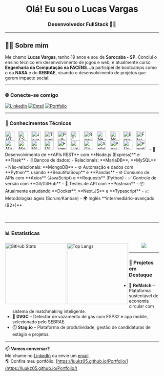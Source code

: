 <h1 align="center">Olá! Eu sou o Lucas Vargas</h1>
<h3 align="center">Desenvolvedor FullStack 👨‍💻</h3>

---

## 👨‍🚀 Sobre mim

Me chamo **Lucas Vargas**, tenho 19 anos e sou de **Sorocaba - SP**. Concluí o ensino técnico em desenvolvimento de jogos e web, e atualmente curso **Engenharia da Computação na FACENS**. Já participei de bootcamps como o da **NASA** e do **SEBRAE**, visando o desenvolvimento de projetos que gerem impacto social.

---

### 🌐 Conecte-se comigo

[![LinkedIn](https://img.shields.io/badge/LinkedIn-%230077B5.svg?logo=linkedin&logoColor=white&style=for-the-badge)](https://linkedin.com/in/lucasvargasdev)
[![Email](https://img.shields.io/badge/Gmail-D14836?style=for-the-badge&logo=gmail&logoColor=white)](mailto:lucasvargasdev05@gmail.com)
[![Portfolio](https://img.shields.io/badge/Portfolio-FF3850?style=for-the-badge&&logoColor=white)](https://luukz05.github.io/Portfolio/)

---

### 🤖 Conhecimentos Técnicos

<img align="left" alt="HTML" width="30px" style="padding-right:10px;" src="https://cdn.jsdelivr.net/gh/devicons/devicon/icons/html5/html5-original.svg" />
<img align="left" alt="CSS" width="30px" style="padding-right:10px;" src="https://cdn.jsdelivr.net/gh/devicons/devicon/icons/css3/css3-original.svg" />
<img align="left" alt="JavaScript" width="30px" style="padding-right:10px;" src="https://cdn.jsdelivr.net/gh/devicons/devicon/icons/javascript/javascript-original.svg" />
<img align="left" alt="TypeScript" width="30px" style="padding-right:10px;" src="https://cdn.jsdelivr.net/gh/devicons/devicon/icons/typescript/typescript-original.svg" />
<img align="left" alt="Python" width="30px" style="padding-right:10px;" src="https://cdn.jsdelivr.net/gh/devicons/devicon/icons/python/python-original.svg" />
<img align="left" alt="C" width="30px" style="padding-right:10px;" src="https://cdn.jsdelivr.net/gh/devicons/devicon/icons/c/c-original.svg" />
<img align="left" alt="React" width="30px" style="padding-right:10px;" src="https://cdn.jsdelivr.net/gh/devicons/devicon/icons/react/react-original.svg" />
<img align="left" alt="Next.js" width="30px" style="padding-right:10px;" src="https://cdn.jsdelivr.net/gh/devicons/devicon/icons/nextjs/nextjs-original.svg" />
<img align="left" alt="NodeJS" width="30px" style="padding-right:10px;" src="https://cdn.jsdelivr.net/gh/devicons/devicon/icons/nodejs/nodejs-original.svg" />
<img align="left" alt="Express" width="30px" style="padding-right:10px;" src="https://cdn.jsdelivr.net/gh/devicons/devicon/icons/express/express-original.svg" />
<img align="left" alt="Flask" width="30px" style="padding-right:10px;" src="https://cdn.jsdelivr.net/gh/devicons/devicon/icons/flask/flask-original.svg" />
<img align="left" alt="MongoDB" width="30px" style="padding-right:10px;" src="https://cdn.jsdelivr.net/gh/devicons/devicon/icons/mongodb/mongodb-original.svg" />
<img align="left" alt="MySQL" width="30px" style="padding-right:10px;" src="https://cdn.jsdelivr.net/gh/devicons/devicon/icons/mysql/mysql-original.svg" />
<img align="left" alt="Git" width="30px" style="padding-right:10px;" src="https://cdn.jsdelivr.net/gh/devicons/devicon/icons/git/git-original.svg" />
<img align="left" alt="GitHub" width="30px" style="padding-right:10px;" src="https://cdn.jsdelivr.net/gh/devicons/devicon/icons/github/github-original.svg" />
<img align="left" alt="Figma" width="30px" style="padding-right:10px;" src="https://cdn.jsdelivr.net/gh/devicons/devicon/icons/figma/figma-original.svg" />
<img align="left" alt="Unity" width="30px" style="padding-right:10px;" src="https://cdn.jsdelivr.net/gh/devicons/devicon/icons/unity/unity-original.svg" />
<img align="left" alt="Godot" width="30px" style="padding-right:10px;" src="https://cdn.jsdelivr.net/gh/devicons/devicon/icons/godot/godot-original.svg" />
<img align="left" alt="Arduino" width="30px" style="padding-right:10px;" src="https://cdn.jsdelivr.net/gh/devicons/devicon/icons/arduino/arduino-original.svg" />
<img align="left" alt="Postman" width="30px" style="padding-right:10px;" src="https://cdn.jsdelivr.net/gh/devicons/devicon/icons/postman/postman-original.svg" />
<img align="left" alt="Docker" width="30px" style="padding-right:10px;" src="https://cdn.jsdelivr.net/gh/devicons/devicon/icons/docker/docker-original.svg" />
<img align="left" alt="Pandas" width="30px" style="padding-right:10px;" src="https://cdn.jsdelivr.net/gh/devicons/devicon/icons/pandas/pandas-original.svg" />

<br/>
<br/>
<br/>
- 🧱 Desenvolvimento de **APIs REST** com **Node.js (Express)** e **Flask**
- 🗄️ Bancos de dados:
  - Relacionais: **MariaDB**, **MySQL**
  - Não-relacionais: **MongoDB**
- ⚙️ Automação e dados com **Python**, usando **BeautifulSoup** e **Pandas**
- 🌐 Consumo de APIs com **Axios** (JavaScript) e **Requests** (Python)
- ✅ Controle de versão com **Git/GitHub**
- 🧪 Testes de API com **Postman**
- 📦 Atualmente estudando **Docker**, **Next.JS** e **Typescript**
- 📈 Metodologias ágeis (Scrum/Kanban)
- 🌍 Inglês **intermediário-avançado (B2+)**
<br/>
<br/>
<br/>

---

### 📊 Estatísticas

<p>
  <img 
    align="left" 
    alt="GitHub Stats" 
    height="200" 
    src="https://github-readme-stats.vercel.app/api?username=luukz05&show_icons=true&theme=shadow_red&include_all_commits=true&locale=pt-br" 
  />
  <img 
    align="left" 
    alt="Top Langs" 
    height="200" 
    src="https://github-readme-stats.vercel.app/api/top-langs/?username=luukz05&theme=shadow_red&layout=compact&langs_count=8&custom_title=Tecnologias" 
  />
</p>

<p align="center">
  <img src="https://nirzak-streak-stats.vercel.app/?user=luukz05&theme=shadow_red&hide_border=false" />
</p>

---

### 🚀 Projetos em Destaque

- 🎯 **ReMatch** – Plataforma sustentável de economia circular com sistema de matchmaking inteligente.
- 🔐 **DVGC** – Detector de vazamento de gás com ESP32 e app mobile, selecionado pelo SEBRAE.
- ⏱️ **Stag.io** – Plataforma de produtividade, gestão de candidaturas de estágio e projetos.

---

📫 **Vamos conversar?**  
Me chame no [LinkedIn](https://linkedin.com/in/lucasvargasdev) ou envie um [email](mailto:lucasvargasdev05@gmail.com).  
🌎 Confira meu portfólio: [https://luukz05.github.io/Portfolio/](https://luukz05.github.io/Portfolio/)
